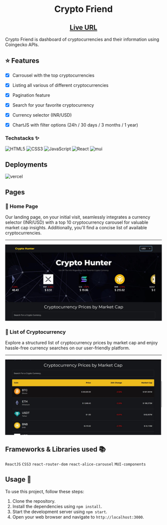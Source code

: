 <div align="center">

<h1><strong>Crypto Friend</strong></h1>

<h2>
  <a href="https://crypto-hunter-4q4my78sw-asinghrajput542.vercel.app/">Live URL</a>
</h2>
</div>


Crypto Friend is dashboard of cryptocurrencies and their information using Coingecko APIs.


## :star: Features
- [x] Carrousel with the top cryptocurrencies
- [x] Listing all various of different cryptocurrencies
- [x] Pagination feature
- [x] Search for your favorite cryptocurrency
- [x] Currency selector (INR/USD)
- [x] ChartJS with filter options (24h / 30 days / 3 months / 1 year)


### Techstacks ✨
![HTML5](https://img.shields.io/badge/html5-%23E34F26.svg?style=for-the-badge&logo=html5&logoColor=white)
![CSS3](https://img.shields.io/badge/css3-%231572B6.svg?style=for-the-badge&logo=css3&logoColor=white)
![JavaScript](https://img.shields.io/badge/javascript-%23323330.svg?style=for-the-badge&logo=javascript&logoColor=%23F7DF1E)
![React](https://img.shields.io/badge/react-%2320232a.svg?style=for-the-badge&logo=react&logoColor=%2361DAFB)
![mui](https://camo.githubusercontent.com/817fc7ba268e7e1fa114cbc4328bb326913cf392f5e2077ccc7b5f0e90a77109/68747470733a2f2f696d672e736869656c64732e696f2f62616467652f4d6174657269616c25323055492d3030374646463f7374796c653d666f722d7468652d6261646765266c6f676f3d6d7569266c6f676f436f6c6f723d7768697465)



## Deployments
![vercel](https://img.shields.io/badge/Vercel-000000?style=for-the-badge&logo=vercel&logoColor=white)

## Pages

### :small_blue_diamond: Home Page
Our landing page, on your initial visit, seamlessly integrates a currency selector (INR/USD) with a top 10 cryptocurrency carousel for valuable market cap insights. Additionally, you'll find a concise list of available cryptocurrencies.

----
![home](https://github.com/asinghrajput542/Images/blob/main/ch-home.jpg)


### :small_blue_diamond: List of Cryptocurrency 
Explore a structured list of cryptocurrency prices by market cap and enjoy hassle-free currency searches on our user-friendly platform.

----
![listing](https://github.com/asinghrajput542/Images/blob/main/ch-list.jpg)



<!--### :small_blue_diamond: Single Document
Edit and see single doc, after clicked on listed doc/new doc

----
![single-doc](https://raw.githubusercontent.com/asinghrajput542/Images/main/Editor.jpg)
-->

## Frameworks & Libraries used 📚

`ReactJS` `CSS3` `react-router-dom` `react-alice-carousel` `MUI-components` 

## Usage 🍕

To use this project, follow these steps:

1. Clone the repository.
2. Install the dependencies using `npm install`.
3. Start the development server using `npm start`.
4. Open your web browser and navigate to `http://localhost:3000`.



